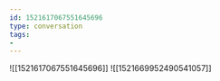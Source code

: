 ```yaml
---
id: 1521617067551645696
type: conversation
tags:
- 
---
```

![[1521617067551645696]]
![[1521669952490541057]]

